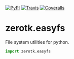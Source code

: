 [![PyPI](https://img.shields.io/pypi/v/zerotk.easyfs.svg?style=flat-square)](https://pypi.python.org/pypi/zerotk.easyfs)
[![Travis](https://img.shields.io/travis/zerotk/easyfs.svg?style=flat-square)](https://travis-ci.org/zerotk/easyfs)
[![Coveralls](https://img.shields.io/coveralls/zerotk/easyfs.svg?style=flat-square)](https://coveralls.io/github/zerotk/easyfs)

# zerotk.easyfs

File system utilities for python.

```python
import zerotk.easyfs
```
